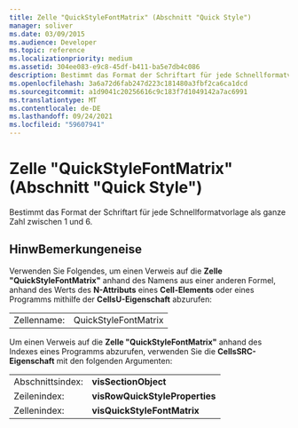 ```yaml
---
title: Zelle "QuickStyleFontMatrix" (Abschnitt "Quick Style")
manager: soliver
ms.date: 03/09/2015
ms.audience: Developer
ms.topic: reference
ms.localizationpriority: medium
ms.assetid: 304ee083-e9c8-45df-b411-ba5e7db4c086
description: Bestimmt das Format der Schriftart für jede Schnellformatvorlage als ganze Zahl zwischen 1 und 6.
ms.openlocfilehash: 3a6a72d6fab247d223c181480a3fbf2ca6ca1dcd
ms.sourcegitcommit: a1d9041c20256616c9c183f7d1049142a7ac6991
ms.translationtype: MT
ms.contentlocale: de-DE
ms.lasthandoff: 09/24/2021
ms.locfileid: "59607941"
---
```

# <a name="quickstylefontmatrix-cell-quick-style-section"></a>Zelle "QuickStyleFontMatrix" (Abschnitt "Quick Style")

Bestimmt das Format der Schriftart für jede Schnellformatvorlage als ganze Zahl zwischen 1 und 6.
  
## <a name="remarks"></a>HinwBemerkungeneise

Verwenden Sie Folgendes, um einen Verweis auf die **Zelle "QuickStyleFontMatrix"** anhand des Namens aus einer anderen Formel, anhand des Werts des **N-Attributs** eines **Cell-Elements** oder eines Programms mithilfe der **CellsU-Eigenschaft** abzurufen: 
  
|||
|:-----|:-----|
| Zellenname:  <br/> | QuickStyleFontMatrix  <br/> |
   
Um einen Verweis auf die **Zelle "QuickStyleFontMatrix"** anhand des Indexes eines Programms abzurufen, verwenden Sie die **CellsSRC-Eigenschaft** mit den folgenden Argumenten: 
  
|||
|:-----|:-----|
| Abschnittsindex:  <br/> |**visSectionObject** <br/> |
| Zeilenindex:  <br/> |**visRowQuickStyleProperties** <br/> |
| Zellenindex:  <br/> |**visQuickStyleFontMatrix** <br/> |
   

